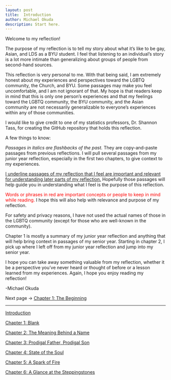 ```yaml
---
layout: post
title:  Introduction
author: Michael Okuda
description: Start here.
---
```


Welcome to my reflection!

The purpose of my reflection is to tell my story about what it’s like to be gay, Asian, and LDS as a BYU student.  I feel that listening to an individual’s story is a lot more intimate than generalizing about groups of people from second-hand sources.

This reflection is very personal to me.  With that being said, I am extremely honest about my experiences and perspectives toward the LGBTQ community, the Church, and BYU.  Some passages may make you feel uncomfortable, and I am not ignorant of that.  My hope is that readers keep in mind that this is only one person’s experiences and that my feelings toward the LGBTQ community, the BYU community, and the Asian community are not necessarily generalizable to everyone’s experiences within any of those communities.

I would like to give credit to one of my statistics professors, Dr. Shannon Tass, for creating the GitHub repository that holds this reflection.

A few things to know:

_Passages in italics are flashbacks of the past._ They are copy-and-paste passages from previous reflections.  I will pull several passages from my junior year reflection, especially in the first two chapters, to give context to my experiences.

<u>I underline passages of my reflection that I feel are important and relevant for understanding later parts of my reflection.</u> Hopefully those passages will help guide you in understanding what I feel is the purpose of this reflection.

<span style="color:red">Words or phrases in red are important concepts or people to keep in mind while reading.</span> I hope this will also help with relevance and purpose of my reflection.

For safety and privacy reasons, I have not used the actual names of those in the LGBTQ community (except for those who are well-known in the community).

Chapter 1 is mostly a summary of my junior year reflection and anything that will help bring context in passages of my senior year.  Starting in chapter 2, I pick up where I left off from my junior year reflection and jump into my senior year.

I hope you can take away something valuable from my reflection, whether it be a perspective you’ve never heard or thought of before or a lesson learned from my experiences.  Again, I hope you enjoy reading my reflection!

-Michael Okuda

Next page -> [Chapter 1: The Beginning](https://mokuda2.github.io/senioryearreflection/2023/04/08/The-Beginning.html)

---

[Introduction](https://mokuda2.github.io/senioryearreflection/2024/05/01/Introduction.html)

[Chapter 1: Blank](https://mokuda2.github.io/senioryearreflection/2024/04/08/Blank.html)

[Chapter 2: The Meaning Behind a Name](https://mokuda2.github.io/senioryearreflection/2024/04/07/The-Meaning-Behind-a-Name.html)

[Chapter 3: Prodigal Father, Prodigal Son](https://mokuda2.github.io/senioryearreflection/2024/04/06/Prodigal-Father-Prodigal-Son.html)

[Chapter 4: State of the Soul](https://mokuda2.github.io/senioryearreflection/2024/04/05/State-of-the-Soul.html)

[Chapter 5: A Spark of Fire](https://mokuda2.github.io/senioryearreflection/2024/04/04/A-Spark-of-Fire.html)

[Chapter 6: A Glance at the Steppingstones](https://mokuda2.github.io/senioryearreflection/2024/03/03/A-Glance-at-the-Steppingstones.html)
